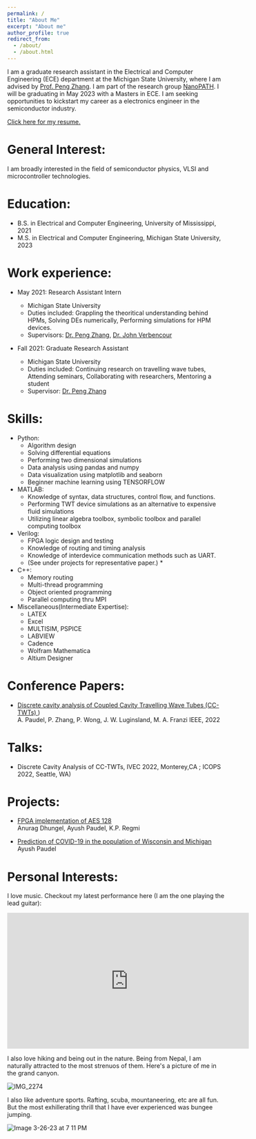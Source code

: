 ```yaml
---
permalink: /
title: "About Me"
excerpt: "About me"
author_profile: true
redirect_from: 
  - /about/
  - /about.html
---
```


I am a graduate research assistant in the Electrical and Computer Engineering (ECE) department at the Michigan State University, where I am advised by [Prof. Peng Zhang](https://www.egr.msu.edu/people/profile/pz). I am part of the research group [NanoPATH](https://www.egr.msu.edu/~pz/). I will be graduating in May 2023 with a Masters in ECE. I am seeking opportunities to kickstart my career as a electronics engineer in the semiconductor industry. 

[Click here for my resume.](https://paudela11.github.io/Misc_Writings/resume_Ayush1.pdf)

**General Interest:**
======

I am broadly interested in the field of semiconductor physics, VLSI and microcontroller technologies. 

**Education:**
======

* B.S. in Electrical and Computer Engineering, University of Mississippi, 2021
* M.S. in Electrical and Computer Engineering, Michigan State University, 2023

**Work experience:**
======

* May 2021: Research Assistant Intern
  * Michigan State University
  * Duties included: Grappling the theoritical understanding behind HPMs, Solving DEs numerically, Performing simulations for HPM devices.
  * Supervisors: [Dr. Peng Zhang](https://www.egr.msu.edu/people/profile/pz), [Dr. John Verbencour](https://cmse.msu.edu/directory/faculty/john-verboncoeur/)

* Fall 2021: Graduate Research Assistant
  * Michigan State University
  * Duties included: Continuing research on travelling wave tubes, Attending seminars, Collaborating with researchers, Mentoring a student
  * Supervisor: [Dr. Peng Zhang](https://www.egr.msu.edu/people/profile/pz)
  
**Skills:**
======

* Python:
  * Algorithm design
  * Solving differential equations
  * Performing two dimensional simulations
  * Data analysis using pandas and numpy
  * Data visualization using matplotlib and seaborn
  * Beginner machine learning using TENSORFLOW
* MATLAB:
  * Knowledge of syntax, data structures, control flow, and functions.
  * Performing TWT device simulations as an alternative to expensive fluid simulations
  * Utilizing linear algebra toolbox, symbolic toolbox and parallel computing toolbox
* Verilog:
  * FPGA logic design and testing
  * Knowledge of routing and timing analysis
  * Knowledge of interdevice communication methods such as UART.
  * (See under projects for representative paper.) *
* C++:
  * Memory routing
  * Multi-thread programming 
  * Object oriented programming
  * Parallel computing thru MPI
* Miscellaneous(Intermediate Expertise):
  * LATEX
  * Excel
  * MULTISIM, PSPICE
  * LABVIEW
  * Cadence
  * Wolfram Mathematica
  * Altium Designer
 
**Conference Papers:**
======

- [Discrete cavity analysis of Coupled Cavity Travelling Wave Tubes (CC-TWTs) ](https://ieeexplore.ieee.org/document/9813326))   
  A. Paudel, P. Zhang, P. Wong, J. W. Luginsland, M. A. Franzi
  IEEE, 2022    

**Talks:**
======
- Discrete Cavity Analysis of CC-TWTs, IVEC 2022, Monterey,CA ; ICOPS 2022, Seattle, WA) 

**Projects:**
======

- [FPGA implementation of AES 128](https://paudela11.github.io/Misc_Writings/Senior_Design_Final1.pdf)    
  Anurag Dhungel, Ayush Paudel, K.P. Regmi
  
- [Prediction of COVID-19 in the population of Wisconsin and Michigan](https://paudela11.github.io/Misc_Writings/884_final.pdf)
  Ayush Paudel
  
**Personal Interests:**
======

I love music. Checkout my latest performance here (I am the one playing the lead guitar):

<iframe width="560" height="315" src="https://www.youtube.com/embed/MPW1mysudcw" title="YouTube video player" frameborder="0" allow="accelerometer; autoplay; clipboard-write; encrypted-media; gyroscope; picture-in-picture; web-share" allowfullscreen></iframe>



I also love hiking and being out in the nature. Being from Nepal, I am naturally attracted to the most strenuos of them. Here's a picture of me in the grand canyon.

![IMG_2274](https://user-images.githubusercontent.com/122549493/227811002-3401c264-3425-444f-96e8-09eabdbd763d.jpg)


I also like adventure sports. Rafting, scuba, mountaneering, etc are all fun. But the most exhillerating thrill that I have ever experienced was bungee jumping.

![Image 3-26-23 at 7 11 PM](https://user-images.githubusercontent.com/122549493/227811043-8278bba1-5ef2-4037-aa22-2f87141f6ab4.JPEG)

